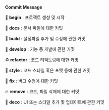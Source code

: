 **Commit Message**

🎉 **begin** : 프로젝트 생성 및 시작

📝 **docs** : 문서 파일에 대한 커밋

🔧 **build** : 설정파일 추가 및 수정에 관한 커밋

🔨 **develop** : 기능 등 개발에 관한 커밋

♻️ **refactor** : 코드 리팩토링에 대한 커밋

🎨 **style** : 코드 스타일 혹은 포맷 등에 관한 커밋

🐛 **fix** : 버그 수정에 대한 커밋

🔥 **remove** : 코드, 파일 삭제에 대한 커밋

💄 **deco** : UI 또는 스타일 추가 및 업데이트에 관한 커밋

